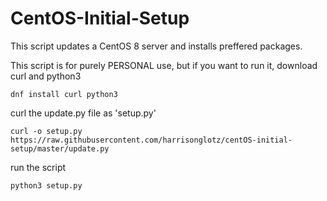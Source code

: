 # CentOS-Initial-Setup

This script updates a CentOS 8 server and installs preffered packages. 

This script is for purely PERSONAL use, but if you want to run it, download curl and python3 
```
dnf install curl python3
```

curl the update.py file as 'setup.py'
```
curl -o setup.py https://raw.githubusercontent.com/harrisonglotz/centOS-initial-setup/master/update.py
```

run the script
```
python3 setup.py
```